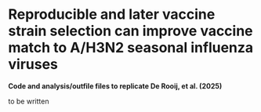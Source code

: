 # Reproducible and later vaccine strain selection can improve vaccine match to A/H3N2 seasonal influenza viruses 

**Code and analysis/outfile files to replicate De Rooij, et al. (2025)** 

to be written
